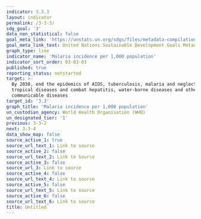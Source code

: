 ```yaml
---
indicator: 3.3.3
layout: indicator
permalink: /3-3-3/
sdg_goal: '3'
data_non_statistical: false
goal_meta_link: 'https://unstats.un.org/sdgs/files/metadata-compilation/Metadata-Goal-3.pdf'
goal_meta_link_text: United Nations Sustainable Development Goals Metadata (PDF 431 KB)
graph_type: line
indicator_name: 'Malaria incidence per 1,000 population'
indicator_sort_order: 03-03-03
published: true
reporting_status: notstarted
target: >-
  By 2030, end the epidemics of AIDS, tuberculosis, malaria and neglected
  tropical diseases and combat hepatitis, water-borne diseases and other
  communicable diseases
target_id: '3.3'
graph_title: 'Malaria incidence per 1,000 population'
un_custodian_agency: World Health Organisation (WHO)
un_designated_tier: '1'
previous: 3-3-2
next: 3-3-4
data_show_map: false
source_active_1: true
source_url_text_1: Link to source
source_active_2: false
source_url_text_2: Link to Source
source_active_3: false
source_url_3: Link to source
source_active_4: false
source_url_text_4: Link to source
source_active_5: false
source_url_text_5: Link to source
source_active_6: false
source_url_text_6: Link to source
title: Untitled
---
```

